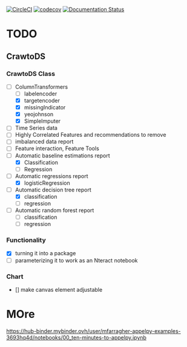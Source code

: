 [![CircleCI](https://circleci.com/gh/crawftv/crawto.svg?style=svg)](https://circleci.com/gh/crawftv/crawto)
[![codecov](https://codecov.io/gh/crawftv/crawto/branch/master/graph/badge.svg)](https://codecov.io/gh/crawftv/crawto)
[![Documentation Status](https://readthedocs.org/projects/crawto/badge/?version=latest)](https://crawto.readthedocs.io/en/latest/?badge=latest)

# TODO
## CrawtoDS
### CrawtoDS Class
- [ ] ColumnTransformers
  - [ ] labelencoder
  - [X] targetencoder
  - [X] missingIndicator
  - [X] yeojohnson
  - [X] SimpleImputer
- [ ] Time Series data
- [ ] Highly Correlated Features and recommendations to remove
- [ ] imbalanced data report
- [ ] Feature interaction, Feature Tools
- [ ] Automatic baseline estimations report
  - [X] Classification
  - [ ] Regression
- [ ] Automatic regressions report
  - [X] logisticRegression
- [ ] Automatic decision tree report
  - [X] classification
  - [ ] regression
- [ ] Automatic random forest report
  - [ ] classification
  - [ ] regression
### Functionality
- [X] turning it into a package
- [ ] parameterizing it to work as an Nteract notebook

### Chart
- [] make canvas element adjustable  
# MOre  
https://hub-binder.mybinder.ovh/user/mfarragher-appelpy-examples-3693hq4d/notebooks/00_ten-minutes-to-appelpy.ipynb

